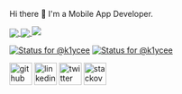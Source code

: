 Hi there 👋
I'm a Mobile App Developer.

<a href="https://github.com/k1ycee">
  <img align="center" src="https://github-readme-stats.vercel.app/api?username=k1ycee&theme=nord&show_icons=true&count_private=true&hide=contribs&line_height=40" />
</a>
<a href="https://github.com/k1ycee">
  <img align="center" src="https://github-readme-stats.vercel.app/api/top-langs/?username=k1ycee&theme=nord&langs_count=4&hide=javascript,html,css,erlang" />
</a>
  <img src="https://gpvc.arturio.dev/k1ycee" width="auto" height="auto"/>
 
[![Status for @k1ycee](https://badge.stateful.com/k1ycee/status.svg)](https://app.stateful.com/@k1ycee)
[![Status for @k1ycee](https://badge.stateful.com/k1ycee/dnd.svg)](https://app.stateful.com/@k1ycee)

[<img src='https://cdn.jsdelivr.net/npm/simple-icons@3.0.1/icons/github.svg' alt='github' height='40'>](https://github.com/k1ycee) [<img src='https://cdn.jsdelivr.net/npm/simple-icons@3.0.1/icons/linkedin.svg' alt='linkedin' height='40'>](https://www.linkedin.com/in/thankgod-chiagozie-5a4b09195/) [<img src='https://cdn.jsdelivr.net/npm/simple-icons@3.0.1/icons/twitter.svg' alt='twitter' height='40'>]([https://twitter.com/m3st3r33ous](https://twitter.com/udaya_kenpachi))  [<img src='https://cdn.jsdelivr.net/npm/simple-icons@3.0.1/icons/stackoverflow.svg' alt='stackoverflow' height='40'>](https://stackoverflow.com/users/11623001/denzel)

